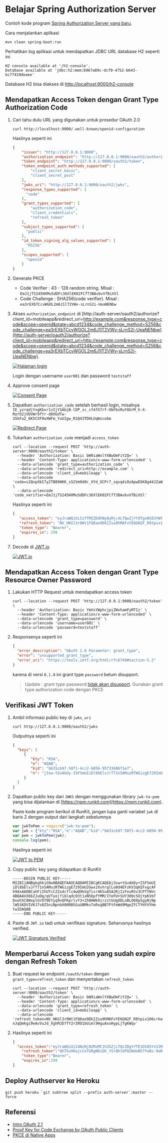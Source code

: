 # Belajar Spring Authorization Server #

Contoh kode program [Spring Authorization Server yang baru](https://github.com/spring-projects-experimental/spring-authorization-server).

Cara menjalankan aplikasi

```
mvn clean spring-boot:run
```

Perhatikan log aplikasi untuk mendapatkan JDBC URL database H2 seperti ini

```
H2 console available at '/h2-console'. 
Database available at 'jdbc:h2:mem:b967a89c-dcf0-4752-b643-bc77419deaee'
```

Database H2 bisa diakses di [http://localhost:9000/h2-console](http://localhost:9000/h2-console)

## Mendapatkan Access Token dengan Grant Type Authorization Code ##

1. Cari tahu dulu URL yang digunakan untuk prosedur OAuth 2.0

    ```
    curl http://localhost:9000/.well-known/openid-configuration
    ```
   
    Hasilnya seperti ini

    ```json
    {
        "issuer": "http://127.0.0.1:9000",
        "authorization_endpoint": "http://127.0.0.1:9000/oauth2/authorize",
        "token_endpoint": "http://127.0.0.1:9000/oauth2/token",
        "token_endpoint_auth_methods_supported": [
            "client_secret_basic",
            "client_secret_post"
        ],
        "jwks_uri": "http://127.0.0.1:9000/oauth2/jwks",
        "response_types_supported": [
          "code"
        ],
        "grant_types_supported": [
            "authorization_code",
            "client_credentials",
            "refresh_token"
        ],
        "subject_types_supported": [
          "public"
        ],
        "id_token_signing_alg_values_supported": [
          "RS256"
        ],
        "scopes_supported": [
          "openid"
        ]
    }
    ```

2. Generate PKCE

    * Code Verifier : 43 - 128 random string. Misal : `EmJ1jTS245HXMu5dDFc36XlEK02FCfT3BAvbvVfBiXSl`
    * Code Challenge : SHA256(code verifier). Misal : `ea3rEXbTCcvWGOL2m6J1lT2VWv-sLrnS2i-UeaNENbw`

2. Akses `authorization_endpoint` di [http://auth-server/oauth2/authorize?client_id=mobileapp&redirect_uri=http://example.com&response_type=code&scope=openid&state=abcd1234&code_challenge_method=S256&code_challenge=ea3rEXbTCcvWGOL2m6J1lT2VWv-sLrnS2i-UeaNENbw](http://auth-server/oauth2/authorize?client_id=mobileapp&redirect_uri=http://example.com&response_type=code&scope=openid&state=abcd1234&code_challenge_method=S256&code_challenge=ea3rEXbTCcvWGOL2m6J1lT2VWv-sLrnS2i-UeaNENbw). 
   
    [![Halaman login](./img/login.png)](./img/login.png)

    Login dengan username `user001` dan password `teststaff`

3. Approve consent page

    [![Consent Page](./img/consent-page.png)](./img/consent-page.png)

3. Dapatkan `authorization_code` setelah berhasil login, misalnya `IE_yzrqdjYxgKbxr1vIjYSAbjB-lDP_zc_cf4fX7rf-ObFbzRuY8UrM_h-X-MzrO2jVDVWr9fYr-d0XGdTw-35kFo2_6K5CXF9oXWFm_YuUIgw_R2Q43TDHLUqWzcobm`

    [![Redirect Page](./img/authcode.png)](./img/authcode.png)

4. Tukarkan `authorization_code` menjadi `access_token`

    ```
    curl --location --request POST 'http://auth-server:9000/oauth2/token' \
      --header 'Authorization: Basic bW9iaWxlYXBwOmFiY2Q=' \
      --header 'Content-Type: application/x-www-form-urlencoded' \
      --data-urlencode 'grant_type=authorization_code' \
      --data-urlencode 'redirect_uri=http://example.com' \
      --data-urlencode 'client_id=mobileapp' \
      --data-urlencode 'code=s2QnpXbI7y2TB89HKK_s52Vm9d0r_XYd_OCPr7_sqvq4i0zApwDSK8g44JZaWoZjUiOAowaXHwknBah133cVmF9ng5noqibE45lAFo3ruKYTwxiDr32K81jzB6z3JyRr' \
      --data-urlencode 'code_verifier=EmJ1jTS245HXMu5dDFc36XlEK02FCfT3BAvbvVfBiXSl'
    ```
   
    Hasilnya seperti ini 
   
    ```json
    {
       "access_token": "eyJraWQiOiIzYTM5ZDdhNy0yMjc4LTQwZjYtOTgxNS03YWY5MzkwNmRkMzEiLCJ0eXAiOiJKV1QiLCJhbGciOiJSUzI1NiJ9.eyJzdWIiOiJ1c2VyMDAxIiwiYXVkIjoibW9iaWxlYXBwIiwibmJmIjoxNjI2OTA4NzEzLCJpc3MiOiJodHRwOlwvXC9hdXRoLXNlcnZlcjo5MDAwIiwiZXhwIjoxNjI2OTA5MDEzLCJpYXQiOjE2MjY5MDg3MTMsImp0aSI6ImZkYmNhMzQ0LTAxMDgtNDU2NC1iNWYxLWQ2Y2FjYjJjZDZkYSJ9.qlzoGCoUjrZcAhzPZGQKO4TT6JZrS7NABOvxh2pT_WWulj98HBYBz1sRhh9dbnJIovNu448aNAzT8othGP8ZHl-kzYrrHq4S58uS3oWfu3o5pjfF-k0CCYVSLyyYi0BdZWnUjJhn-p_CNOlh5779wt5H5Tck8b5Jz4hcZXeGgtpIiWmRNtsrOB-9W2yY5Tp1jn10J4FwxIJR5sxubtZqidNC_zvQ0GoE_ee8QkhgN1zdmtRGI3uunqr83dZrwkbmCFcEGJr03X9RJnMzEZRQMsHNqdhCDpXMsGohwpyz1b1iyFC-rqb5i-14zSIgQWJ1ce-M0DGa_Oyhni9GyMoHgQ",
       "refresh_token": "NV_HKGl3r0Wt1FQ8ao9DkIZsa9hMAFxYE6GN2F_R8tpix1O6crkw2k_FVz_4ZqFIroaoyS2j-nJqQmkgi9eAvVuJd_XghMJD7fY2rIRO1bUiml9HguAxoHypLjTgKWqv",
       "token_type": "Bearer",
       "expires_in": 299
    }
    ```

5. Decode di [JWT.io](https://jwt.io)

    [![JWT.io](./img/jwt-io.png)](./img/jwt-io.png)

## Mendapatkan Access Token dengan Grant Type Resource Owner Password ##

1. Lakukan HTTP Request untuk mendapatkan access token

    ```
    curl --location --request POST 'http://127.0.0.1:9000/oauth2/token' \
      --header 'Authorization: Basic YmVsYWphcjpiZWxhamFyMTIz' \
      --header 'Content-Type: application/x-www-form-urlencoded' \
      --data-urlencode 'grant_type=password' \
      --data-urlencode 'username=user001' \
      --data-urlencode 'password=teststaff'
    ```

2. Responsenya seperti ini

    ```json
    {
      "error_description": "OAuth 2.0 Parameter: grant_type",
      "error": "unsupported_grant_type",
      "error_uri": "https://tools.ietf.org/html/rfc6749#section-5.2"
    }
    ```
    
    karena di versi `0.1.0` ini grant type `password` belum disupport. 
   
    > Update : grant type password [tidak akan disupport](https://github.com/spring-projects-experimental/spring-authorization-server/pull/115#issuecomment-696009503).
    > Gunakan grant type authorization code dengan PKCE

## Verifikasi JWT Token ##

1. Ambil informasi public key di `jwks_uri`

    ```
    curl http://127.0.0.1:9000/oauth2/jwks
    ```
    
    Outputnya seperti ini 
   
    ```json
    {
      "keys": [
         {
            "kty": "RSA",
            "e": "AQAB",
            "kid": "b631cb97-58f1-4cc2-b056-95f33686f1e7",
            "n": "j3sw-tGvAkDy-I5FSmUIiDl8bElvJrT71n5AMuzRTWGizgE729ImU2GwxzXvhrglLo0d4EFzKV3qHZFxgcAFh9dxAAOBCahFiIhUTcCZZx4cflcdwQ9kVgTisr4KSuA5A2RjIzFeuRSv3CPTtNVc4BQAAVX6bZJuDg_qVTyojfiblqdc03t1xNhDpfYMM_IYeFU-SUY300c5OjYpKVmTDxoh5C8WxplUrO70EYyq9nQFKprlvY3-258HWk9jrzztkUgODLoBLO60pSgyNjNplW5SKDVIVKJ7s0Z5niNpnbX00RB5GuUBMkv7oRxgBB7FtFeWd9MgeZfCTYHYXYHetw"
         }
      ]
    }
    ```

2. Dapatkan public key dari `JWKS` dengan menggunakan library `jwk-to-pem` yang bisa dijalankan di [https://npm.runkit.com](https://npm.runkit.com).

    Paste kode program berikut di RunKit, jangan lupa ganti variabel `jwk` di baris 2 dengan output dari langkah sebelumnya
   
    ```js
    var jwkToPem = require("jwk-to-pem");
    var jwk = {"kty":"RSA","e":"AQAB","kid":"b631cb97-58f1-4cc2-b056-95f33686f1e7","n":"j3sw-tGvAkDy-I5FSmUIiDl8bElvJrT71n5AMuzRTWGizgE729ImU2GwxzXvhrglLo0d4EFzKV3qHZFxgcAFh9dxAAOBCahFiIhUTcCZZx4cflcdwQ9kVgTisr4KSuA5A2RjIzFeuRSv3CPTtNVc4BQAAVX6bZJuDg_qVTyojfiblqdc03t1xNhDpfYMM_IYeFU-SUY300c5OjYpKVmTDxoh5C8WxplUrO70EYyq9nQFKprlvY3-258HWk9jrzztkUgODLoBLO60pSgyNjNplW5SKDVIVKJ7s0Z5niNpnbX00RB5GuUBMkv7oRxgBB7FtFeWd9MgeZfCTYHYXYHetw"};
    var pem = jwkToPem(jwk);
    console.log(pem);
    ```

    Hasilnya seperti ini

    [![JWT to PEM](./img/jwt-to-pem.png)](./img/jwt-to-pem.png)
   
3. Copy public key yang didapatkan di RunKit

    ```
    -----BEGIN PUBLIC KEY-----
    MIIBIjANBgkqhkiG9w0BAQEFAAOCAQ8AMIIBCgKCAQEAj3sw+tGvAkDy+I5FSmUI
    iDl8bElvJrT71n5AMuzRTWGizgE729ImU2GwxzXvhrglLo0d4EFzKV3qHZFxgcAF
    h9dxAAOBCahFiIhUTcCZZx4cflcdwQ9kVgTisr4KSuA5A2RjIzFeuRSv3CPTtNVc
    4BQAAVX6bZJuDg/qVTyojfiblqdc03t1xNhDpfYMM/IYeFU+SUY300c5OjYpKVmT
    Dxoh5C8WxplUrO70EYyq9nQFKprlvY3+258HWk9jrzztkUgODLoBLO60pSgyNjNp
    lW5SKDVIVKJ7s0Z5niNpnbX00RB5GuUBMkv7oRxgBB7FtFeWd9MgeZfCTYHYXYHe
    twIDAQAB
    -----END PUBLIC KEY-----
    ```

4. Paste di `JWT.io` tadi untuk verifikasi signature. Seharusnya hasilnya verified.

    [![JWT Signature Verified](./img/jwt-verified.png)](./img/jwt-verified.png)
   
## Memperbarui Access Token yang sudah expire dengan Refresh Token ##

1. Buat request ke endpoint `/oauth/token` dengan `grant_type=refresh_token` dan menyertakan `refresh_token`

    ```
    curl --location --request POST 'http://auth-server:9000/oauth2/token' \
      --header 'Authorization: Basic bW9iaWxlYXBwOmFiY2Q=' \
      --header 'Content-Type: application/x-www-form-urlencoded' \
      --data-urlencode 'grant_type=refresh_token' \
      --data-urlencode 'client_id=mobileapp' \
      --data-urlencode 'refresh_token=NV_HKGl3r0Wt1FQ8ao9DkIZsa9hMAFxYE6GN2F_R8tpix1O6crkw2k_FVz_4ZqFIroaoyS2j-nJqQmkgi9eAvVuJd_XghMJD7fY2rIRO1bUiml9HguAxoHypLjTgKWqv'
    ```

2. Hasilnya seperti ini

    ```json
    {
      "access_token":"eyJraWQiOiI4NzNjN2MzMC1hZGZjLTQzZDgtYTE1OS05YzU1MTk5ZGM3OWQiLCJhbGciOiJSUzI1NiJ9.eyJzdWIiOiJ1c2VyMDAxIiwiYXVkIjoibW9iaWxlYXBwIiwibmJmIjoxNjMzMDE4ODY2LCJpc3MiOiJodHRwOlwvXC9hdXRoLXNlcnZlcjo5MDAwIiwiZXhwIjoxNjMzMDE5MTY2LCJpYXQiOjE2MzMwMTg4NjYsImF1dGhvcml0aWVzIjpbIlZJRVdfVFJBTlNBS1NJIl19.DaiGLylpDDX2_pelXScaPaiiZBQoUSNtwM8mpBc6R6MGzchKmN_KncUgmQ0ZYpAm_-gBJfSW8JB-yHcDeI5e4Hc3q0TvJYttiFrnOb9ar3b5PIQYVy1C8uXx_-wDohdVXn9EFrlKKnmL8wnSKuvn57Hl5h2AC5qAnKAnSM0Uqm-921hxjNi8JDaKlAygv2uwt0pgPg1Yn0kIyo6tStmQyVh2tUX-X1t-ISSfLCgfdNtSF90NwzuV0a08CFxxOxMyXlTKI_u7pn_FGH_tQq5VOSAZqXu_2qBI6f5oOAX4qISs2OKODOETsiJdHXMC-cZHOn9jECZ0-0TE4O1oLg2UWA",
        "refresh_token":"QhTGzH6ajcCeTGRgNDiEK_YSrQhlbP82WdeB57YoBz-9oRp2X2_n7eqo-y_0-4fas_mZPMRiVXUzfU5wC6fyAeW9hCygfzCwEWfZmjHWwmi2DV6BNitYNe_tkhdfy3sT",
        "token_type":"Bearer",
        "expires_in":299
    }
    ```

## Deploy Authserver ke Heroku ##

```
git push heroku `git subtree split --prefix auth-server`:master --force
```

## Referensi ##

* [Intro OAuth 2.1](https://aaronparecki.com/2019/12/12/21/its-time-for-oauth-2-dot-1)
* [Proof Key for Code Exchange by OAuth Public Clients](https://datatracker.ietf.org/doc/html/rfc7636)
* [PKCE di Native Apps](https://datatracker.ietf.org/doc/html/rfc8252)
